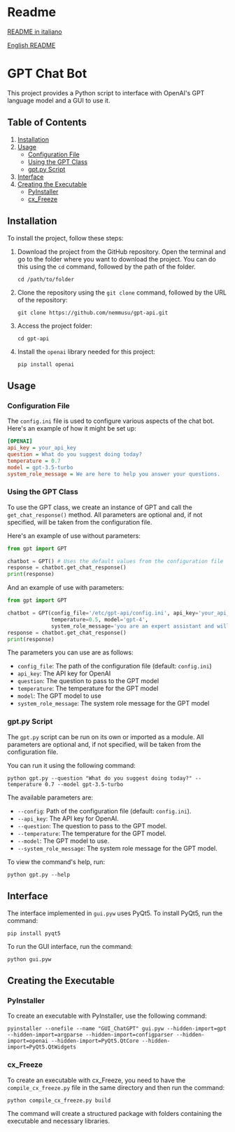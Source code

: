 # Readme
[README in italiano](./README_IT.md)

[English README](./README.md)

# GPT Chat Bot
This project provides a Python script to interface with OpenAI's GPT language model and a GUI to use it.

## Table of Contents
1. [Installation](#installation)
2. [Usage](#usage)
   - [Configuration File](#configuration-file)
   - [Using the GPT Class](#using-the-gpt-class)
   - [gpt.py Script](#gptpy-script)
3. [Interface](#interface)
4. [Creating the Executable](#creating-the-executable)
   - [PyInstaller](#pyinstaller)
   - [cx_Freeze](#cxfreeze)

## Installation <a name="installation"></a>
To install the project, follow these steps:

1. Download the project from the GitHub repository. Open the terminal and go to the folder where you want to download the project. You can do this using the `cd` command, followed by the path of the folder.
    ```shell
    cd /path/to/folder
    ```
2. Clone the repository using the `git clone` command, followed by the URL of the repository:
    ```shell
    git clone https://github.com/nemmusu/gpt-api.git
    ```
3. Access the project folder:
    ```shell
    cd gpt-api
    ```
4. Install the `openai` library needed for this project:
    ```shell
    pip install openai
    ```

## Usage <a name="usage"></a>

### Configuration File <a name="configuration-file"></a>
The `config.ini` file is used to configure various aspects of the chat bot. Here's an example of how it might be set up:

```ini
[OPENAI]
api_key = your_api_key
question = What do you suggest doing today?
temperature = 0.7
model = gpt-3.5-turbo
system_role_message = We are here to help you answer your questions.
```

### Using the GPT Class <a name="using-the-gpt-class"></a>
To use the GPT class, we create an instance of GPT and call the `get_chat_response()` method. All parameters are optional and, if not specified, will be taken from the configuration file.

Here's an example of use without parameters:
```python
from gpt import GPT

chatbot = GPT() # Uses the default values from the configuration file
response = chatbot.get_chat_response()
print(response)
```

And an example of use with parameters:
```python
from gpt import GPT

chatbot = GPT(config_file='/etc/gpt-api/config.ini', api_key='your_api_key', question='What is the meaning of life?', 
              temperature=0.5, model='gpt-4', 
              system_role_message='you are an expert assistant and will answer my questions in a specific and detailed manner exclusively in markdown format')
response = chatbot.get_chat_response()
print(response)
```

The parameters you can use are as follows:

- `config_file`: The path of the configuration file (default: `config.ini`)
- `api_key`: The API key for OpenAI
- `question`: The question to pass to the GPT model
- `temperature`: The temperature for the GPT model
- `model`: The GPT model to use
- `system_role_message`: The system role message for the GPT model

### gpt.py Script <a name="gptpy-script"></a>
The `gpt.py` script can be run on its own or imported as a module. All parameters are optional and, if not specified, will be taken from the configuration file.

You can run it using the following command:
```shell
python gpt.py --question "What do you suggest doing today?" --temperature 0.7 --model gpt-3.5-turbo
```
The available parameters are:

- `--config`: Path of the configuration file (default: `config.ini`).
- `--api_key`: The API key for OpenAI.
- `--question`: The question to pass to the GPT model.
- `--temperature`: The temperature for the GPT model.
- `--model`: The GPT model to use.
- `--system_role_message`: The system role message for the GPT model.

To view the command's help, run:
```shell
python gpt.py --help
```

## Interface <a name="interface"></a>
The interface implemented in `gui.pyw` uses PyQt5. To install PyQt5, run the command:
```shell
pip install pyqt5
```
To run the GUI interface, run the command:
```shell
python gui.pyw
```

## Creating the Executable <a name="creating-the-executable"></a>

### PyInstaller <a name="pyinstaller"></a>
To create an executable with PyInstaller, use the following command:
```shell
pyinstaller --onefile --name "GUI_ChatGPT" gui.pyw --hidden-import=gpt --hidden-import=argparse --hidden-import=configparser --hidden-import=openai --hidden-import=PyQt5.QtCore --hidden-import=PyQt5.QtWidgets
```

### cx_Freeze <a name="cxfreeze"></a>
To create an executable with cx_Freeze, you need to have the `compile_cx_freeze.py` file in the same directory and then run the command:
```shell
python compile_cx_freeze.py build
```
The command will create a structured package with folders containing the executable and necessary libraries.